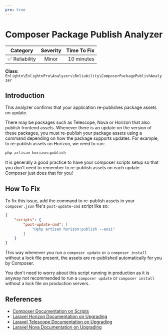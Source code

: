 ```yaml
---
pro: true
---
```


# Composer Package Publish Analyzer <Badge text="PRO" type="tip"/>

| Category       | Severity   | Time To Fix  |
| -------------  |:----------:| ------------:|
| :white_check_mark: Reliability | Minor | 10 minutes  |

**Class:** `Enlightn\EnlightnPro\Analyzers\Reliability\ComposerPackagePublishAnalyzer`

## Introduction

This analyzer confirms that your application re-publishes package assets on update.

There may be packages such as Telescope, Nova or Horizon that also publish frontend assets. Whenever there is an update on the version of these packages, you must re-publish your package assets using a command depending on how the package supports updates. For example, to re-publish assets on Horizon, we need to run:

```bash
php artisan horizon:publish
```

It is generally a good practice to have your composer scripts setup so that you don't need to remember to re-publish assets on each update. Composer just does that for you!

## How To Fix

To fix this issue, add the command to re-publish assets in your `composer.json` file's `post-update-cmd` script like so:

```json
{
    "scripts": {
        "post-update-cmd": [
            "@php artisan horizon:publish --ansi"
        ]
    }
}
```

This way whenever you run a `composer update` or a `composer install` without a lock file present, the assets are re-published automatically for you by Composer.

You don't need to worry about this script running in production as it is anyway not recommended to run a `composer update` or `composer install` without a lock file on production servers.

## References

- [Composer Documentation on Scripts](https://getcomposer.org/doc/articles/scripts.md)
- [Laravel Horizon Documentation on Upgrading](https://laravel.com/docs/horizon#upgrading-horizon)
- [Laravel Telescope Documentation on Upgrading](https://laravel.com/docs/telescope#upgrading-telescope)
- [Laravel Nova Documentation on Upgrading](https://nova.laravel.com/docs/3.0/installation.html#updating-nova-s-assets)